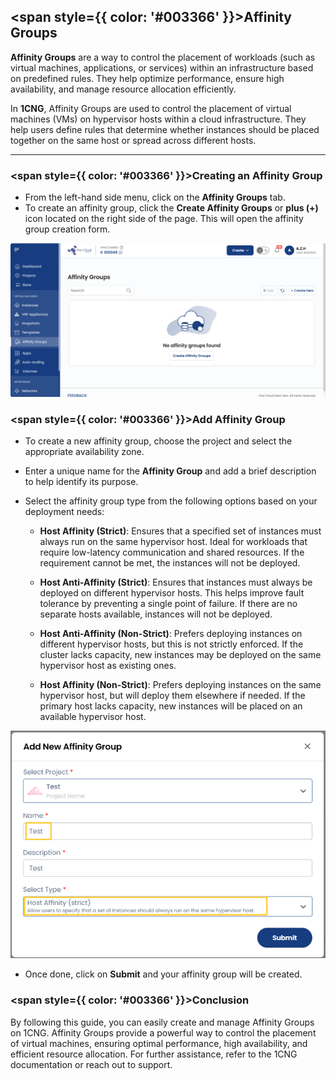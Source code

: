 ## <span style={{ color: '#003366' }}>Affinity Groups</span>

**Affinity Groups** are a way to control the placement of workloads (such as virtual machines, applications, or services) within an infrastructure based on predefined rules. They help optimize performance, ensure high availability, and manage resource allocation efficiently.

In **1CNG**, Affinity Groups are used to control the placement of virtual machines (VMs) on hypervisor hosts within a cloud infrastructure. They help users define rules that determine whether instances should be placed together on the same host or spread across different hosts.

-----

### <span style={{ color: '#003366' }}>Creating an Affinity Group</span>

- From the left-hand side menu, click on the **Affinity Groups** tab.
- To create an affinity group, click the **Create Affinity Groups** or **plus (+)** icon located on the right side of the page. This will open the affinity group creation form.

![Affinity Groups Page](images/affinity-groups.png)

### <span style={{ color: '#003366' }}>Add Affinity Group</span>

- To create a new affinity group, choose the project and select the appropriate availability zone.
- Enter a unique name for the **Affinity Group** and add a brief description to help identify its purpose.
- Select the affinity group type from the following options based on your deployment needs:

  - **Host Affinity (Strict)**: Ensures that a specified set of instances must always run on the same hypervisor host. Ideal for workloads that require low-latency communication and shared resources. If the requirement cannot be met, the instances will not be deployed.

  - **Host Anti-Affinity (Strict)**: Ensures that instances must always be deployed on different hypervisor hosts. This helps improve fault tolerance by preventing a single point of failure. If there are no separate hosts available, instances will not be deployed.

  - **Host Anti-Affinity (Non-Strict)**: Prefers deploying instances on different hypervisor hosts, but this is not strictly enforced. If the cluster lacks capacity, new instances may be deployed on the same hypervisor host as existing ones.

  - **Host Affinity (Non-Strict)**: Prefers deploying instances on the same hypervisor host, but will deploy them elsewhere if needed. If the primary host lacks capacity, new instances will be placed on an available hypervisor host.

![Create Affinity Group](images/add-new-affinity-group.png)

- Once done, click on **Submit** and your affinity group will be created.

### <span style={{ color: '#003366' }}>Conclusion</span>

By following this guide, you can easily create and manage Affinity Groups on 1CNG. Affinity Groups provide a powerful way to control the placement of virtual machines, ensuring optimal performance, high availability, and efficient resource allocation. For further assistance, refer to the 1CNG documentation or reach out to support.
